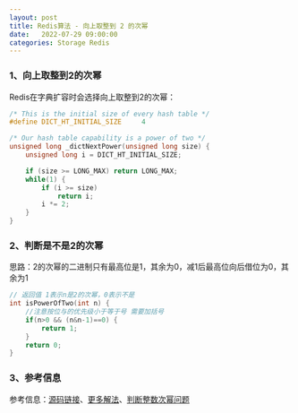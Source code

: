 ```yaml
---
layout: post
title: Redis算法 - 向上取整到 2 的次幂
date:   2022-07-29 09:00:00
categories: Storage Redis
---
```


### 1、向上取整到2的次幂

Redis在字典扩容时会选择向上取整到2的次幂：

```c
/* This is the initial size of every hash table */
#define DICT_HT_INITIAL_SIZE     4

/* Our hash table capability is a power of two */
unsigned long _dictNextPower(unsigned long size) {
    unsigned long i = DICT_HT_INITIAL_SIZE;

    if (size >= LONG_MAX) return LONG_MAX;
    while(1) {
        if (i >= size)
            return i;
        i *= 2;
    }
}
```

### 2、判断是不是2的次幂

思路：2的次幂的二进制只有最高位是1，其余为0，减1后最高位向后借位为0，其余为1

```c
// 返回值 1表示n是2的次幂，0表示不是
int isPowerOfTwo(int n) {
    //注意按位与的优先级小于等于号 需要加括号
    if(n>0 && (n&n-1)==0) {  
        return 1;
    }
    return 0;
}
```



### 3、参考信息

参考信息：[源码链接](https://github.com/redis/redis/blob/unstable/deps/hiredis/dict.c#L310)、[更多解法](https://www.techiedelight.com/zh/round-next-highest-power-2/)、[判断整数次幂问题](https://zhuanlan.zhihu.com/p/419952714)